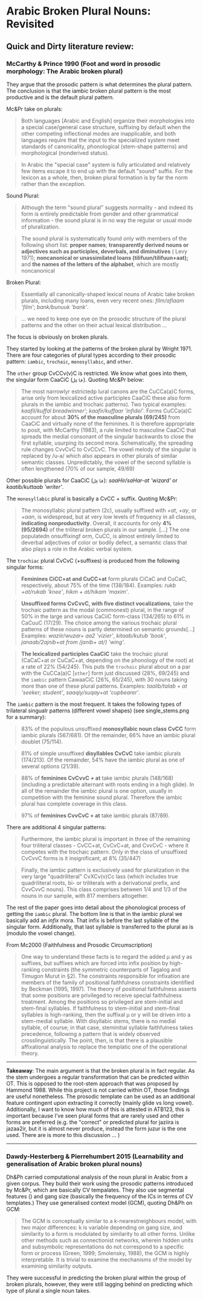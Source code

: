 # Arabic Broken Plural Nouns: Revisited


## Quick and Dirty literature review:
### McCarthy & Prince 1990 (Foot and word in prosodic morphology: The Arabic broken plural)
They argue that the prosodic pattern is what determines the plural pattern. The conclusion is that the iambic broken plural pattern is the most productive and is the default plural pattern.

Mc&Pr take on plurals:
>Both languages [Arabic and English] organize their morphologies into a special case/general case structure, suffixing by default when the other competing inflectional modes are inapplicable, and both languages require that the input to the specialized system meet standards of canonicality, phonological (stem-shape patterns) and morphological (nonderived status).

> In Arabic the "special case" system is fully articulated and relatively few items escape it to end up with the default "sound" suffix. For the lexicon as a whole, then, broken plural formation is by far the norm rather than the exception.

Sound Plural:
>Although the term "sound plural" suggests normality - and indeed its form is entirely predictable from gender and other grammatical information - the sound plural is in no way the regular or usual mode of pluralization.

>The sound plural is systematically found only with members of the following short list: **proper names**; **transparently derived nouns or adjectives such as participles, deverbals, and diminutives** ( Levy 1971); **noncanonical or unassimilated loans (tilifuun/tilifuun+aat);** and **the names of the letters of the alphabet**, which are mostly noncanonical

Broken Plural:
>Essentially all canonically-shaped lexical nouns of Arabic take broken plurals, including many loans, even very recent ones: _film/aflaam 'film'_; _bank/bunuuk 'bank'_.

> ... we need to keep one eye on the prosodic structure of the plural patterns and the other on their actual lexical distribution ...

The focus is obviously on broken plurals.


They started by looking at the patterns of the broken plural by Wright 1971. There are four categories of plural types according to their prosodic pattern: `iambic`, `trochaic`, `monosyllabic`, and `other`.

The `other` group CvCCv(v)C is restricted. We know what goes into them, the singular form CaaCiC (`فاعِل`). Quoting Mc&Pr below:
> The most narrowlyr estrictedp lural canons are the CuCCa(a)C forms, arise only from lexicalized active participles CaaCiC these also form plurals in the iambic and trochaic patterns). Two typical examples: _kaafil/kuffal breadwinner'_; _kaafir/kuffaar 'infidel'_. Forms CuCCa(a)C account for about **30% of the masculine plurals (69/245)** from CaaCiC and virtually none of the feminines. It is therefore appropriate to posit, with McCarthy (1983), a rule limited to masculine CaaCiC that spreads the medial consonant of the singular backwards to close the first syllable, usurping its second mora. Schematically, the spreading rule changes CvvCvC to CvCCvC. The vowel melody of the singular is replaced by /u-a/ which also appears in other plurals of similar semantic classes. Unpredictably, the vowel of the second syllable is often lengthened (70% of our sample, 49/69) 

Other possible plurals for CaaCiC (`فاعِل`): _saaHir/saHar-at 'wizard'_ or _kaatib/kuttaab 'writer'_.


The `monosyllabic` plural is basically a CvCC + suffix. Quoting Mc&Pr:
>The monosyllabic plural pattern (2c), usually suffixed with _+at_, _+ay_, or _+aan_, is widespread, but at very low levels of frequency in all classes, **indicating nonproductivity**. Overall, it accounts for only **4% (95/2694)** of the triliteral broken plurals in our sample. [...] The one populatedn onsuffixingf orm, CuCC, is almost entirely limited to deverbal adjectives of color or bodily defect, a semantic class that also plays a role in the Arabic verbal system.


The `trochiac` plural CvCvC (+suffixes) is produced from the following singular forms:
>**Feminines CiCC+at and CuCC+at** form plurals CiCaC and CuCaC, respectively, about 75% of the time (138/184). Examples: _rukb +at/rukab 'knee'_, _hikm + at/hikam 'maxim'_.

>**Unsuffixed forms CvCvvC, with five distinct vocalizations**, take the trochaic pattern as the modal (commonest) plural, in the range of 50% in the large and various CaCiiC form-class (134/265) to 61% in CaCuuC (17/29). The choice among the various trochaic plural patterns of these nouns is partly determined on semantic grounds[...] Examples: _waziir/wuzar+ aa2 'vizier'_, _kitaab/kutub 'book'_, _janaab/2ajnib+at from /janib+ at/) 'wing'_.

>**The lexicalized participles CaaCiC** take the trochaic plural (CaCaC+at or CuCaC+at, depending on the phonology of the root) at a rate of 22% (54/245). This puts the `trochaic` plural about on a par with the CuCCa(a)C [`other`] form just discussed (28%, 69/245) and the `iambic` pattern CawaaCiC (26%, 65/245), with 30 nouns taking more than one of these plural patterns. Examples: _taalib/talab + at 'seeker; student'_, _saaqiy/suqay+at 'cupbearer'_.


The `iambic` pattern is the most frequent. It takes the following types of trilateral singualr patterns (different vowel shapes) (see single_stems.png for a summary):
>83% of the populous unsuffixed **monosyllabic noun class CvCC** form iambic plurals (567/681). Of the remainder, 66% have an iambic plural doublet (75/114).

>81% of simple unsuffixed **disyllables CvCvC** take iambic plurals (174/213). Of the remainder, 54% have the iambic plural as one of several options (21/39).

> 88% of **feminines CvCvvC + at** take iambic plurals (148/168) (including a predictable alternant with roots ending in a high glide). In all of the remainder the iambic plural is one option, usually in competition with the feminine sound plural. Therefore the iambic plural has complete coverage in this class.

>97% of **feminines CvvCvC + at** take iambic plurals (87/89).

There are additional 4 singular patterns:
>Furthermore, the iambic plural is important in three of the remaining four triliteral classes - CvCC+at, CvCvC+at, and CvvCvC - where it competes with the trochaic pattern. Only in the class of unsuffixed CvCvvC forms is it insignificant, at 8% (35/447)

>Finally, the iambic pattern is exclusively used for pluralization in the very large "quadriliteral" CvXCv(v)Cc lass (which includes true quadriliteral roots, bi- or triliterals with a derivational prefix, and CvvCvvC nouns). This class comprises between 1/4 and 1/3 of the nouns in our sample, with 817 members altogether.

The rest of the paper goes into detail about the phonological process of getting the `iambic` plural. The bottom line is that in the iambic plural we basically add an _infix_ mora. That infix is before the last syllable of the singular form. Additionally, that last syllable is transferred to the plural as is (modulo the vowel change).

From Mc2000 (Faithfulness and Prosodic Circumscription)
>One way to understand these facts is to regard the added μ and y as suffixes, but suffixes which are forced into infix position by high-ranking constraints (the symmetric counterparts of Tagalog and Timugon Murut in §2). The constraints responsible for infixation are members of the family of positional faithfulness constraints identified by Beckman (1995, 1997). The theory of positional faithfulness asserts that some positions are privileged to receive special faithfulness treatment. Among the positions so privileged are stem-initial and stem-final syllables. If faithfulness to stem-initial and stem-final syllables is high-ranking, then the suffixal μ or y will be driven into a stem-medial syllable. With disyllabic stems, there is no medial syllable, of course; in that case, steminitial syllable faithfulness takes precedence, following a pattern that is widely observed crosslinguistically. The point, then, is that there is a plausible affixational analysis to replace the templatic one of the operational theory.

---
**Takeaway**: The main argument is that the broken plural is in fact regular. As the stem undergoes a regular transformation that can be predicted within OT. This is opposed to the root-stem approach that was proposed by Hammond 1988. While this project is not carried within OT, those findings are useful nonetheless. The prosodic template can be used as an additional feature contingent upon extracting it correctly (mainly glide vs long vowel).
Additionally, I want to know how much of this is attested in ATB123, this is important because I've seen plural forms that are rarely used and other forms are preferred (e.g. the "correct" or predicted plural for jaziira is jazaa2ir, but it is almost never produce, instead the form juzur is the one used. There are is more to this discussion ... )

---



### Dawdy-Hesterberg & Pierrehumbert 2015 (Learnability and generalisation of Arabic broken plural nouns)

Dh&Ph carried computational analysis of the noun plural in Arabic from a given corpus. They build their work using the prosodic patterns introduced by Mc&Pr, which are basically CV tempalates. They also use segmental features () and gang size (basically the frequency of the ICs in terms of CV templates.) They use generalised context model (GCM), quoting Dh&Ph on GCM:
>The GCM is conceptually similar to a k-nearestneighbours model, with two major differences: k is variable depending on gang size, and similarity to a form is modulated by similarity to all other forms. Unlike other methods such as connectionist networks, wherein hidden units and subsymbolic representations do not correspond to a specific form or process (Green, 1999; Smolensky, 1988), the GCM is highly interpretable. It is trivial to examine the mechanisms of the model by examining similarity outputs.

They were successful in predicting the broken plural within the group of broken plurals, however, they were still lagging behind on predicting which type of plural a single noun takes.